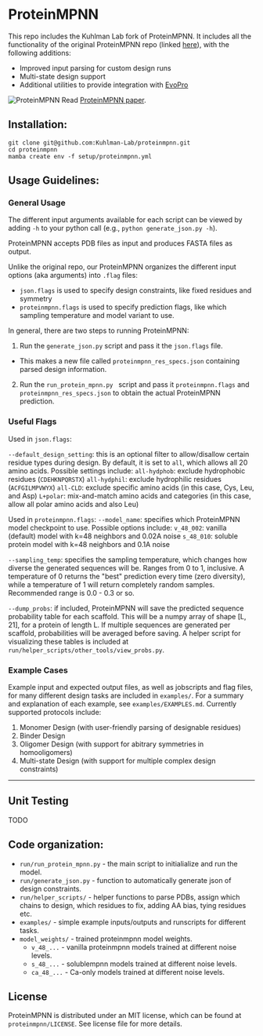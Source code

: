 # ProteinMPNN

This repo includes the Kuhlman Lab fork of ProteinMPNN. It includes all the functionality of the original ProteinMPNN repo (linked [here](https://github.com/dauparas/ProteinMPNN)), with the following additions:
- Improved input parsing for custom design runs
- Multi-state design support
- Additional utilities to provide integration with [EvoPro](https://github.com/Kuhlman-Lab/evopro)

![ProteinMPNN](https://docs.google.com/drawings/d/e/2PACX-1vTtnMBDOq8TpHIctUfGN8Vl32x5ISNcPKlxjcQJF2q70PlaH2uFlj2Ac4s3khnZqG1YxppdMr0iTyk-/pub?w=889&h=358)
Read [ProteinMPNN paper](https://www.biorxiv.org/content/10.1101/2022.06.03.494563v1).

## Installation:

```
git clone git@github.com:Kuhlman-Lab/proteinmpnn.git
cd proteinmpnn
mamba create env -f setup/proteinmpnn.yml
```

## Usage Guidelines:

### General Usage

The different input arguments available for each script can be viewed by adding `-h` to your python call (e.g., `python generate_json.py -h`).

ProteinMPNN accepts PDB files as input and produces FASTA files as output.

Unlike the original repo, our ProteinMPNN organizes the different input options (aka arguments) into `.flag` files:
- `json.flags` is used to specify design constraints, like fixed residues and symmetry
- `proteinmpnn.flags` is used to specify prediction flags, like which sampling temperature and model variant to use.

In general, there are two steps to running ProteinMPNN:
1. Run the `generate_json.py` script and pass it the `json.flags` file.
- This makes a new file called `proteinmpnn_res_specs.json` containing parsed design information.
2. Run the `run_protein_mpnn.py ` script and pass it `proteinmpnn.flags` and `proteinmpnn_res_specs.json` to obtain the actual ProteinMPNN prediction.

### Useful Flags

Used in `json.flags`:

`--default_design_setting`: this is an optional filter to allow/disallow certain residue types during design. By default, it is set to `all`, which allows all 20 amino acids. Possible settings include:
    `all-hydphob`: exclude hydrophobic residues (`CDEHKNPQRSTX`)
    `all-hydphil`: exclude hydrophilic residues (`ACFGILMPVWYX`)
    `all-CLD`: exclude specific amino acids (in this case, Cys, Leu, and Asp)
    `L+polar`: mix-and-match amino acids and categories (in this case, allow all polar amino acids and also Leu)

Used in `proteinmpnn.flags`:
`--model_name`: specifies which ProteinMPNN model checkpoint to use. Possible options include:
    `v_48_002`: vanilla (default) model with k=48 neighbors and 0.02A noise
    `s_48_010`: soluble protein model with k=48 neighbors and 0.1A noise

`--sampling_temp`: specifies the sampling temperature, which changes how diverse the generated sequences will be. Ranges from 0 to 1, inclusive. A temperature of 0 returns the "best" prediction every time (zero diversity), while a temperature of 1 will return completely random samples. Recommended range is 0.0 - 0.3 or so.

`--dump_probs`: if included, ProteinMPNN will save the predicted sequence probability table for each scaffold. This will be a numpy array of shape [L, 21], for a protein of length L. If multiple sequences are generated per scaffold, probabilities will be averaged before saving. A helper script for visualizing these tables is included at `run/helper_scripts/other_tools/view_probs.py`.

### Example Cases

Example input and expected output files, as well as jobscripts and flag files, for many different design tasks are included in `examples/`. For a summary and explanation of each example, see `examples/EXAMPLES.md`. Currently supported protocols include:

1. Monomer Design (with user-friendly parsing of designable residues)
2. Binder Design
2. Oligomer Design (with support for abitrary symmetries in homooligomers)
3. Multi-state Design (with support for multiple complex design constraints)

-----------------------------------------------------------------------------------------------------

## Unit Testing

TODO

## Code organization:
* `run/run_protein_mpnn.py` - the main script to initialialize and run the model.
* `run/generate_json.py` - function to automatically generate json of design constraints.
* `run/helper_scripts/` - helper functions to parse PDBs, assign which chains to design, which residues to fix, adding AA bias, tying residues etc.
* `examples/` - simple example inputs/outputs and runscripts for different tasks.
* `model_weights/` - trained proteinmpnn model weights.
    * `v_48_...` - vanilla proteinmpnn models trained at different noise levels.
    * `s_48_...` - solublempnn models trained at different noise levels.
    * `ca_48_...` - Ca-only models trained at different noise levels.


## License

ProteinMPNN is distributed under an MIT license, which can be found at `proteinmpnn/LICENSE`. See license file for more details.